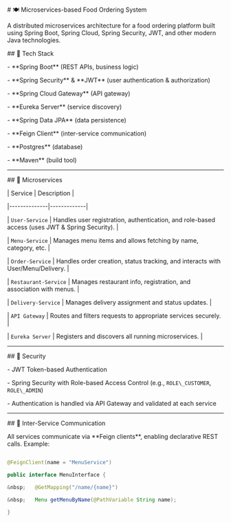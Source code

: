 \# 🍽️ Microservices-based Food Ordering System



A distributed microservices architecture for a food ordering platform built using Spring Boot, Spring Cloud, Spring Security, JWT, and other modern Java technologies.



\## 🔧 Tech Stack



\- \*\*Spring Boot\*\* (REST APIs, business logic)

\- \*\*Spring Security\*\* \& \*\*JWT\*\* (user authentication \& authorization)

\- \*\*Spring Cloud Gateway\*\* (API gateway)

\- \*\*Eureka Server\*\* (service discovery)

\- \*\*Spring Data JPA\*\* (data persistence)

\- \*\*Feign Client\*\* (inter-service communication)

\- \*\*Postgres\*\* (database)

\- \*\*Maven\*\* (build tool)



---



\## 🧱 Microservices



| Service      | Description |

|--------------|-------------|

| `User-Service` | Handles user registration, authentication, and role-based access (uses JWT \& Spring Security). |

| `Menu-Service` | Manages menu items and allows fetching by name, category, etc. |

| `Order-Service` | Handles order creation, status tracking, and interacts with User/Menu/Delivery. |

| `Restaurant-Service` | Manages restaurant info, registration, and association with menus. |

| `Delivery-Service` | Manages delivery assignment and status updates. |

| `API Gateway` | Routes and filters requests to appropriate services securely. |

| `Eureka Server` | Registers and discovers all running microservices. |



---



\## 🔐 Security



\- JWT Token-based Authentication

\- Spring Security with Role-based Access Control (e.g., `ROLE\_CUSTOMER`, `ROLE\_ADMIN`)

\- Authentication is handled via API Gateway and validated at each service



---



\## 🔄 Inter-Service Communication



All services communicate via \*\*Feign clients\*\*, enabling declarative REST calls. Example:

```java

@FeignClient(name = "MenuService")

public interface MenuInterface {

&nbsp;   @GetMapping("/name/{name}")

&nbsp;   Menu getMenuByName(@PathVariable String name);

}




